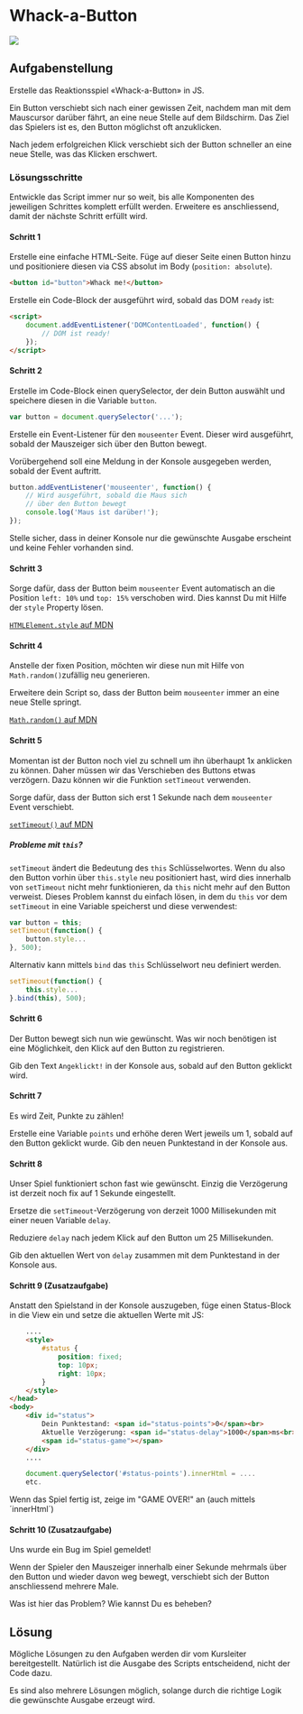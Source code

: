 # Whack-a-Button

![](res/kitty.gif)


## Aufgabenstellung

Erstelle das Reaktionsspiel «Whack-a-Button» in JS.

Ein Button verschiebt sich nach einer gewissen Zeit, nachdem man mit dem Mauscursor darüber fährt, an eine neue Stelle auf dem Bildschirm. Das Ziel das Spielers ist es, den Button möglichst oft anzuklicken.

Nach jedem erfolgreichen Klick verschiebt sich der Button schneller an eine neue Stelle, was das Klicken erschwert.


### Lösungsschritte

Entwickle das Script immer nur so weit, bis alle Komponenten des jeweiligen Schrittes komplett erfüllt werden. Erweitere es anschliessend, damit der nächste Schritt erfüllt wird.

#### Schritt 1

Erstelle eine einfache HTML-Seite. Füge auf dieser Seite einen Button hinzu und positioniere diesen via CSS absolut im Body (`position: absolute`).

```html
<button id="button">Whack me!</button>
```

Erstelle ein Code-Block der ausgeführt wird, sobald das DOM `ready` ist:

```html
<script>
    document.addEventListener('DOMContentLoaded', function() {
    	// DOM ist ready!
    });
</script>
```

#### Schritt 2

Erstelle im Code-Block einen querySelector, der dein Button auswählt und speichere diesen in die Variable `button`.

```js
var button = document.querySelector('...');
```

Erstelle ein Event-Listener für den `mouseenter` Event. Dieser wird ausgeführt, sobald der Mauszeiger sich über den Button bewegt.

Vorübergehend soll eine Meldung in der Konsole ausgegeben werden, sobald der Event auftritt.

```js
button.addEventListener('mouseenter', function() {
    // Wird ausgeführt, sobald die Maus sich
    // über den Button bewegt
    console.log('Maus ist darüber!');
});
```

Stelle sicher, dass in deiner Konsole nur die gewünschte Ausgabe erscheint und keine Fehler vorhanden sind.

#### Schritt 3

Sorge dafür, dass der Button beim `mouseenter` Event automatisch an die Position `left: 10%` und `top: 15%` verschoben wird. Dies kannst Du mit Hilfe der `style` Property lösen.

[`HTMLElement.style` auf MDN](https://developer.mozilla.org/en-US/docs/Web/API/HTMLElement/style)

#### Schritt 4

Anstelle der fixen Position, möchten wir diese nun mit Hilfe von `Math.random()`zufällig neu generieren.

Erweitere dein Script so, dass der Button beim `mouseenter` immer an eine neue Stelle springt.

[`Math.random()` auf MDN](https://developer.mozilla.org/de/docs/Web/JavaScript/Reference/Global_Objects/Math/math.random)

#### Schritt 5

Momentan ist der Button noch viel zu schnell um ihn überhaupt 1x anklicken zu können. Daher müssen wir das Verschieben des Buttons etwas verzögern. Dazu können wir die Funktion `setTimeout` verwenden.

Sorge dafür, dass der Button sich erst 1 Sekunde nach dem `mouseenter` Event verschiebt.

[`setTimeout()` auf MDN](https://developer.mozilla.org/en-US/docs/Web/API/WindowOrWorkerGlobalScope/setTimeout)

##### Probleme mit `this`?

`setTimeout` ändert die Bedeutung des `this` Schlüsselwortes. Wenn du also den Button vorhin über `this.style` neu positioniert hast, wird dies innerhalb von `setTimeout` nicht mehr funktionieren, da `this` nicht mehr auf den Button verweist. Dieses Problem kannst du einfach lösen, in dem du `this` vor dem `setTimeout` in eine Variable speicherst und diese verwendest:

```js
var button = this;
setTimeout(function() {
    button.style...
}, 500);
```

Alternativ kann mittels `bind` das `this` Schlüsselwort neu definiert werden.

```js
setTimeout(function() {
    this.style...
}.bind(this), 500);
```

#### Schritt 6

Der Button bewegt sich nun wie gewünscht. Was wir noch benötigen ist eine Möglichkeit, den Klick auf den Button zu registrieren.

Gib den Text `Angeklickt!` in der Konsole aus, sobald auf den Button geklickt wird.

#### Schritt 7

Es wird Zeit, Punkte zu zählen!

Erstelle eine Variable `points` und erhöhe deren Wert jeweils um 1, sobald auf den Button geklickt wurde. Gib den neuen Punktestand in der Konsole aus.

#### Schritt 8

Unser Spiel funktioniert schon fast wie gewünscht. Einzig die Verzögerung ist derzeit noch fix auf 1 Sekunde eingestellt.

Ersetze die `setTimeout`-Verzögerung von derzeit 1000 Millisekunden mit einer neuen Variable `delay`. 

Reduziere `delay` nach jedem Klick auf den Button um 25 Millisekunden.

Gib den aktuellen Wert von `delay` zusammen mit dem Punktestand in der Konsole aus.  

#### Schritt 9 (Zusatzaufgabe)

Anstatt den Spielstand in der Konsole auszugeben, füge einen Status-Block in die View ein und setze die aktuellen Werte mit JS: 

```html
    ....
    <style>
		#status {
			position: fixed;
			top: 10px;
			right: 10px;
		}
    </style>
</head>
<body>
    <div id="status">
        Dein Punktestand: <span id="status-points">0</span><br>
        Aktuelle Verzögerung: <span id="status-delay">1000</span>ms<br>
        <span id="status-game"></span>
    </div>
    ....
```

```js
    document.querySelector('#status-points').innerHtml = ....
    etc.
```

Wenn das Spiel fertig ist, zeige im <span id="status-game"></span> "GAME OVER!" an (auch mittels ´innerHtml´)

#### Schritt 10 (Zusatzaufgabe)

Uns wurde ein Bug im Spiel gemeldet!

Wenn der Spieler den Mauszeiger innerhalb einer Sekunde mehrmals über den Button und wieder davon weg bewegt, verschiebt sich der Button anschliessend mehrere Male. 

Was ist hier das Problem? Wie kannst Du es beheben?

## Lösung

Mögliche Lösungen zu den Aufgaben werden dir vom Kursleiter bereitgestellt. Natürlich ist die Ausgabe des Scripts entscheidend, nicht der Code dazu.

Es sind also mehrere Lösungen möglich, solange durch die richtige Logik die gewünschte Ausgabe erzeugt wird.
